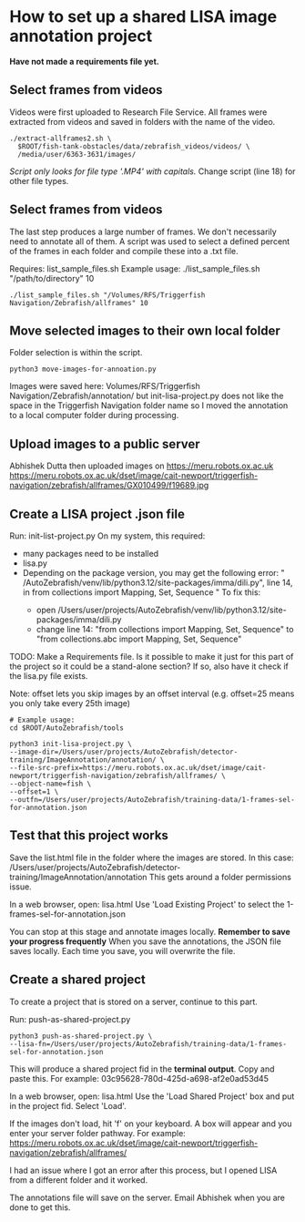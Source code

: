 # How to set up a shared LISA image annotation project

**Have not made a requirements file yet.**

## Select frames from videos
Videos were first uploaded to Research File Service. 
All frames were extracted from videos and saved in folders with the name of the video.

```
./extract-allframes2.sh \
  $ROOT/fish-tank-obstacles/data/zebrafish_videos/videos/ \
  /media/user/6363-3631/images/
```
*Script only looks for file type '.MP4' with capitals.* Change script (line 18) for other file types.

## Select frames from videos
The last step produces a large number of frames. We don't necessarily need to annotate all of them. 
A script was used to select a defined percent of the frames in each folder and compile these into a .txt file. 

Requires: list_sample_files.sh
Example usage: ./list_sample_files.sh "/path/to/directory" 10

```
./list_sample_files.sh "/Volumes/RFS/Triggerfish Navigation/Zebrafish/allframes" 10
```
## Move selected images to their own local folder
Folder selection is within the script.

```
python3 move-images-for-annoation.py
```
Images were saved here: Volumes/RFS/Triggerfish Navigation/Zebrafish/annotation/ but init-lisa-project.py does not like the space in the Triggerfish Navigation folder name so I moved the annotation to a local computer folder during processing.

## Upload images to a public server
Abhishek Dutta then uploaded images on https://meru.robots.ox.ac.uk
https://meru.robots.ox.ac.uk/dset/image/cait-newport/triggerfish-navigation/zebrafish/allframes/GX010499/f19689.jpg

## Create a LISA project .json file
Run: init-list-project.py
On my system, this required: 

* many packages need to be installed
* lisa.py
* Depending on the package version, you may get the following error: 
 " /AutoZebrafish/venv/lib/python3.12/site-packages/imma/dili.py", line 14, in <module>
    from collections import Mapping, Set, Sequence "
    To fix this:
    - open /Users/user/projects/AutoZebrafish/venv/lib/python3.12/site-packages/imma/dili.py
    - change line 14: "from collections import Mapping, Set, Sequence" to "from collections.abc import Mapping, Set, Sequence"

TODO: Make a Requirements file. Is it possible to make it just for this part of the project so it could be a stand-alone section? If so, also have it check if the lisa.py file exists.

Note: offset lets you skip images by an offset interval (e.g. offset=25 means you only take every 25th image)

```
# Example usage:
cd $ROOT/AutoZebrafish/tools

python3 init-lisa-project.py \
--image-dir=/Users/user/projects/AutoZebrafish/detector-training/ImageAnnotation/annotation/ \
--file-src-prefix=https://meru.robots.ox.ac.uk/dset/image/cait-newport/triggerfish-navigation/zebrafish/allframes/ \
--object-name=fish \
--offset=1 \
--outfn=/Users/user/projects/AutoZebrafish/training-data/1-frames-sel-for-annotation.json
```

## Test that this project works
Save the list.html file in the folder where the images are stored. 
In this case: /Users/user/projects/AutoZebrafish/detector-training/ImageAnnotation/annotation
This gets around a folder permissions issue. 

In a web browser, open: lisa.html
Use 'Load Existing Project' to select the 1-frames-sel-for-annotation.json 

You can stop at this stage and annotate images locally. 
**Remember to save your progress frequently**
When you save the annotations, the JSON file saves locally. Each time you save, you will overwrite the file.

## Create a shared project
To create a project that is stored on a server, continue to this part. 

Run: push-as-shared-project.py

```
python3 push-as-shared-project.py \
--lisa-fn=/Users/user/projects/AutoZebrafish/training-data/1-frames-sel-for-annotation.json
```
This will produce a shared project fid in the **terminal output**. Copy and paste this.
For example: 03c95628-780d-425d-a698-af2e0ad53d45

In a web browser, open: lisa.html
Use the 'Load Shared Project' box and put in the project fid. Select 'Load'.

If the images don't load, hit 'f' on your keyboard. A box will appear and you enter your server folder pathway.
For example: https://meru.robots.ox.ac.uk/dset/image/cait-newport/triggerfish-navigation/zebrafish/allframes/

I had an issue where I got an error after this process, but I opened LISA from a different folder and it worked. 

The annotations file will save on the server. Email Abhishek when you are done to get this. 

